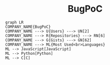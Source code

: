 <h1 align="center">BugPoC</h1>

```mermaid
graph LR
COMPANY_NAME{BugPoC}
COMPANY_NAME ---> U{Users} ---> UN[2]
COMPANY_NAME ---> R{Repositories} ---> RN[6]
COMPANY_NAME ---> G{Gists} ---> GN[62]
COMPANY_NAME ---> ML{Most Used<br>Languages}
ML --> JavaScript[JavaScript]
ML --> Python[Python]
ML --> C[C]
```
